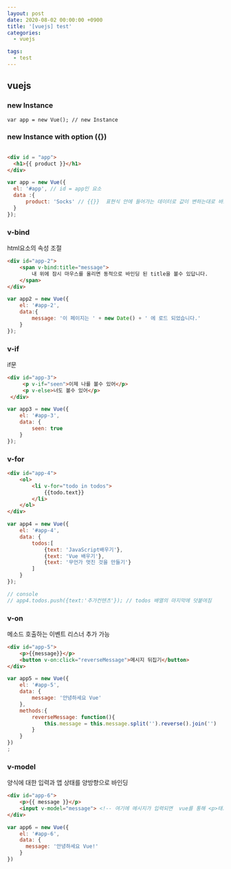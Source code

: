 ```yaml
---
layout: post
date: 2020-08-02 00:00:00 +0900
title: '[vuejs] test'
categories:
  - vuejs

tags:
  - test
---
```


## vuejs

### new Instance
```
var app = new Vue(); // new Instance
```

### new Instance with option ({})
```html

<div id = "app">
  <h1>{{ product }}</h1>
</div>
```

```js
var app = new Vue({
  el: '#app', // id = app인 요소
  data :{
      product: 'Socks' // {{}}  표현식 안에 들어가는 데이터로 값이 변하는대로 바로 적용이 됨. ->  vuejs 기능인가?
  }
});
```

###  v-bind
html요소의 속성 조절

```html
<div id="app-2">
    <span v-bind:title="message">
        내 위에 잠시 마우스를 올리면 동적으로 바인딩 된 title을 볼수 있답니다.     
    </span>
</div>
```

```js
var app2 = new Vue({
    el: '#app-2',
    data:{
        message: '이 페이지는 ' + new Date() + ' 에 로드 되었습니다.'
    }
});
```

### v-if
if문

```html
<div id="app-3">
     <p v-if="seen">이제 나를 볼수 있어</p>
     <p v-else>너도 볼수 있어</p>
 </div>
```
```js
var app3 = new Vue({
    el: '#app-3',
    data: {
        seen: true
    }
});
```

### v-for

```html
<div id="app-4">
    <ol>
        <li v-for="todo in todos">
            {{todo.text}}
        </li>
    </ol>
</div>

```
```js
var app4 = new Vue({
    el: '#app-4',
    data: {
        todos:[
            {text: 'JavaScript배우기'},
            {text: 'Vue 배우기'},
            {text: '무언가 멋진 것을 만들기'}
        ]
    }
});

// console
// app4.todos.push({text:'추가컨텐츠'}); // todos 배열의 마지막에 덧붙여짐
```

### v-on
메소드 호출하는 이벤트 리스너 추가 가능

```html
<div id="app-5">
    <p>{{message}}</p>
    <button v-on:click="reverseMessage">메시지 뒤집기</button>
</div>
```
```js
var app5 = new Vue({
    el: '#app-5',
    data: {
        message: '안녕하세요 Vue'
    },
    methods:{
        reverseMessage: function(){
            this.message = this.message.split('').reverse().join('')
        }
    }
})
;
```


### v-model
양식에 대한 입력과 앱 상태를 양방향으로 바인딩

```html
<div id="app-6">
    <p>{{ message }}</p>
    <input v-model="message"> <!-- 여기에 메시지가 입력되면  vue를 통해 <p>태그에도 동일하게 입력값이 들어감 -->
</div>
```
```js
var app6 = new Vue({
    el: '#app-6',
    data: {
      message: '안녕하세요 Vue!'
    }
})
```

